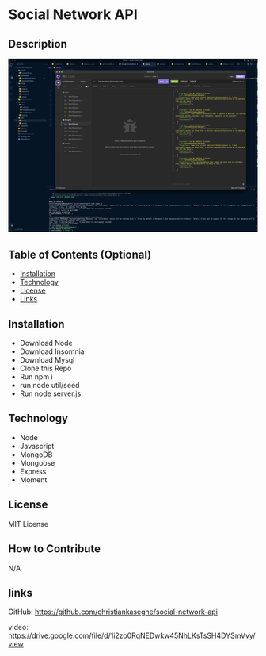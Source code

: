 # Social Network API
## Description
![alt text](./image/Screenshot%202023-06-02%20at%201.31.18%20AM.png)

## Table of Contents (Optional)

- [Installation](#installation)
- [Technology](#technology)
- [License](#license)
- [Links](#links)

## Installation

* Download Node
* Download Insomnia
* Download Mysql
* Clone this Repo
* Run npm i
* run node util/seed
* Run node server.js


## Technology

* Node 
* Javascript
* MongoDB
* Mongoose
* Express
* Moment


## License

MIT License 

## How to Contribute

N/A

## links

GitHub: https://github.com/christiankasegne/social-network-api

video: https://drive.google.com/file/d/1i2zo0RqNEDwkw45NhLKsTsSH4DYSmVvy/view
